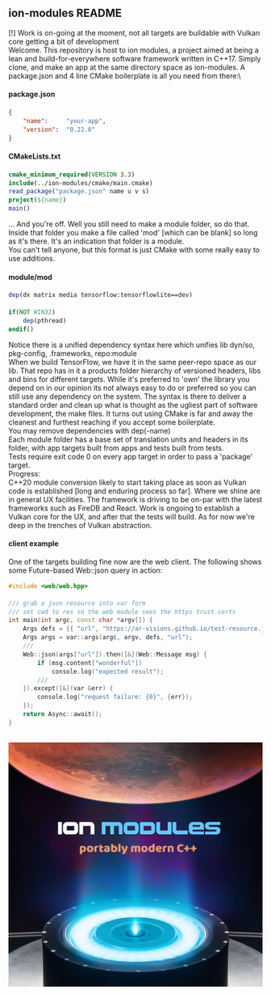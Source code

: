 ## ion-modules README
[!] Work is on-going at the moment, not all targets are buildable with Vulkan core getting a bit of development\
Welcome. This repository is host to ion modules, a project aimed at being a lean and build-for-everywhere software framework written in C++17.  Simply clone, and make an app at the same directory space as ion-modules.  A package.json and 4 line CMake boilerplate is all you need from there:\
#### package.json
```json
{
    "name":     "your-app",
    "version":  "0.22.0"
}
```
#### CMakeLists.txt
```cmake
cmake_minimum_required(VERSION 3.3)
include(../ion-modules/cmake/main.cmake)
read_package("package.json" name u v s)
project(${name})
main()
```
... And you're off.  Well you still need to make a module folder, so do that.\
Inside that folder you make a file called 'mod' [which can be blank] so long as it's there. It's an indication that folder is a module.\
You can't tell anyone, but this format is just CMake with some really easy to use additions.
#### module/mod
```cmake
dep(dx matrix media tensorflow:tensorflowlite==dev)

if(NOT WIN32)
    dep(pthread)
endif()
```
Notice there is a unified dependency syntax here which unifies lib dyn/so, pkg-config, .frameworks, repo:module\
When we build TensorFlow, we have it in the same peer-repo space as our lib.  That repo has in it a products folder hierarchy of versioned headers, libs and bins for different targets. While it's preferred to 'own' the library you depend on in our opinion its not always easy to do or preferred so you can still use any dependency on the system. The syntax is there to deliver a standard order and clean up what is thought as the ugliest part of software development, the make files.  It turns out using CMake is far and away the cleanest and furthest reaching if you accept some boilerplate.\
You may remove dependencies with dep(-name)\
Each module folder has a base set of translation units and headers in its folder, with app targets built from apps and tests built from tests.\
Tests require exit code 0 on every app target in order to pass a 'package' target.\
Progress:\
C++20 module conversion likely to start taking place as soon as Vulkan code is established [long and enduring process so far].  Where we shine are in general UX facilities.  The framework is driving to be on-par with the latest frameworks such as FireDB and React.  Work is ongoing to establish a Vulkan core for the UX, and after that the tests will build.  As for now we're deep in the trenches of Vulkan abstraction.
#### client example
One of the targets building fine now are the web client.  The following shows some Future-based Web::json query in action:
```c++
#include <web/web.hpp>

/// grab a json resource into var form
/// set cwd to res so the web module sees the https trust certs
int main(int argc, const char *argv[]) {
    Args defs = {{ "url", "https://ar-visions.github.io/test-resource.json" }};
    Args args = var::args(argc, argv, defs, "url");
    ///
    Web::json(args["url"]).then([&](Web::Message msg) {
        if (msg.content["wonderful"])
            console.log("expected result");
        ///
    }).except([&](var &err) {
        console.log("request failure: {0}", {err});
    });
    return Async::await();
}
```
\
![alt text](ion-modules.jpg)
